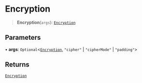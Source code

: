 # Encryption

> **Encryption**(`args`): [`Encryption`](reference/interfaces/Encryption.md)

## Parameters

• **args**: `Optional`<[`Encryption`](reference/interfaces/Encryption.md), `"cipher"` | `"cipherMode"` | `"padding"`>

## Returns

[`Encryption`](reference/interfaces/Encryption.md)
